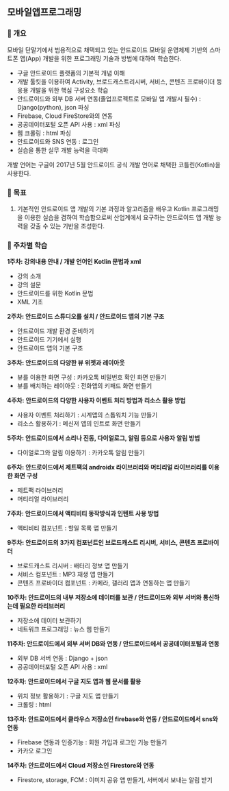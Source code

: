 모바일앱프로그래밍
---
### 📍 개요
모바일 단말기에서 범용적으로 채택되고 있는 안드로이드 모바일 운영체제 기반의 스마트폰 앱(App) 개발을 위한 프로그래밍 기술과 방법에 대하여 학습한다. 

 - 구글 안드로이드 플랫폼의 기본적 개념 이해
 - 개발 툴킷을 이용하여 Activity, 브로드캐스트리시버, 서비스, 콘텐츠 프로바이더 등 응용 개발을 위한 핵심 구성요소 학습
 - 안드로이드와 외부 DB 서버 연동(졸업프로젝트로 모바일 앱 개발시 필수) : Django(python), json 파싱
 - Firebase, Cloud FireStore와의 연동
 - 공공데이터포털 오픈 API 사용 : xml 파싱
 - 웹 크롤링 : html 파싱
 - 안드로이드와 SNS 연동 : 로그인
 - 실습을 통한 실무 개발 능력을 극대화

개발 언어는 구글이 2017년 5월 안드로이드 공식 개발 언어로 채택한 코틀린(Kotlin)을 사용한다.

### 📍 목표
1. 기본적인 안드로이드 앱 개발의 기본 과정과 알고리즘을 배우고 Kotlin 프로그래밍을 이용한 실습을 겸하여 학습함으로써 산업계에서 요구하는 안드로이드 앱 개발 능력을 갖출 수 있는 기반을 조성한다. 

### 📍 주차별 학습
**1주차: 강의내용 안내 / 개발 언어인 Kotlin 문법과 xml**
- 강의 소개
- 강의 설문
- 안드로이드를 위한 Kotlin 문법
- XML 기초

**2주차: 안드로이드 스튜디오를 설치 / 안드로이드 앱의 기본 구조**
- 안드로이드 개발 환경 준비하기
- 안드로이드 기기에서 실행
- 안드로이드 앱의 기본 구조

**3주차: 안드로이드의 다양한 뷰 위젯과 레이아웃**
- 뷰를 이용한 화면 구성 : 카카오톡 비밀번호 확인 화면 만들기
- 뷰를 배치하는 레이아웃 : 전화앱의 키패드 화면 만들기

**4주차: 안드로이드의 다양한 사용자 이벤트 처리 방법과 리소스 활용 방법**
- 사용자 이벤트 처리하기 : 시계앱의 스톱워치 기능 만들기
- 리소스 활용하기 : 메신저 앱의 인트로 화면 만들기

**5주차: 안드로이드에서 소리나 진동, 다이얼로그, 알림 등으로 사용자 알림 방법**
- 다이얼로그와 알림 이용하기 : 카카오톡 알림 만들기

**6주차: 안드로이드에서 제트팩의 androidx 라이브러리와 머티리얼 라이브러리를 이용한 화면 구성**
- 제트팩 라이브러리
- 머티리얼 라이브러리

**7주차: 안드로이드에서 액티비티 동작방식과 인텐트 사용 방법**
- 액티비티 컴포넌트 : 할일 목록 앱 만들기

**9주차: 안드로이드의 3가지 컴포넌트인 브로드캐스트 리시버, 서비스, 콘텐츠 프로바이더**
- 브로드캐스트 리시버 : 배터리 정보 앱 만들기
- 서비스 컴포넌트 : MP3 재생 앱 만들기
- 콘텐츠 프로바이더 컴포넌트 : 카메라, 갤러리 앱과 연동하는 앱 만들기

**10주차: 안드로이드의 내부 저장소에 데이터를 보관 / 안드로이드와 외부 서버와 통신하는데 필요한 라리브러리**
- 저장소에 데이터 보관하기
- 네트워크 프로그래밍 : 뉴스 웹 만들기

**11주차: 안드로이드에서 외부 서버 DB와 연동 / 안드로이드에서 공공데이터포털과 연동**
- 외부 DB 서버 연동 : Django + json
- 공공데이터포털 오픈 API 사용 : xml

**12주차: 안드로이드에서 구글 지도 앱과 웹 문서를 활용**
- 위치 정보 활용하기 : 구글 지도 앱 만들기
- 크롤링 : html

**13주차: 안드로이드에서 클라우스 저장소인 firebase와 연동 / 안드로이드에서 sns와 연동**
- Firebase 연동과 인증기능 : 회원 가입과 로그인 기능 만들기
- 카카오 로그인

**14주차: 안드로이드에서 Cloud 저장소인 Firestore와 연동**
- Firestore, storage, FCM : 이미지 공유 앱 만들기, 서버에서 보내는 알림 받기
